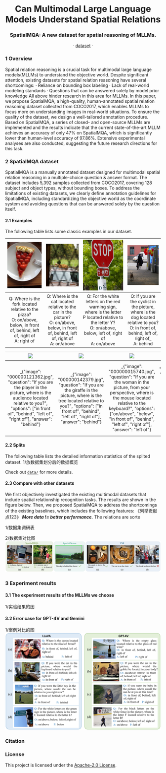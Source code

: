<br />
<p align="center">
  <h1 align="center">Can Multimodal Large Language Models Understand Spatial Relations</h1>
  <h3 align="center">SpatialMQA: A new dataset for spatial reasoning of MLLMs.</h3>
  
  <p align="center">  
<!--     <a href="https://arxiv.org/abs/2205.00363">arxiv</a> -->
    ·
    <a href="https://github.com/ziyan-xiaoyu/SpatialMQA/master/Dataset">dataset</a>
    ·
<!--     <a href="https://paperswithcode.com/sota/visual-reasoning-on-vsr">benchmark</a> -->
    
  </p>
</p>


### 1 Overview

Spatial relation reasoning is a crucial task for multimodal large language models(MLLMs) to understand the objective world. Despite significant attention, existing datasets for spatial relation reasoning have several shortcomings: 
    · Reliance on bounding box labeling
    · Lack of real-world modeling standards
    · Questions that can be answered solely by model prior knowledge
All above hinder research in this area for MLLMs. In this paper, we propose SpatialMQA, a high-quality, human-annotated spatial relation reasoning dataset collected from COCO2017, which enables MLLMs to focus more on understanding images in real-world situations. To ensure the quality of the dataset, we design a well-tailored annotation procedure. Based on SpatialMQA, a series of closed- and open-source MLLMs are implemented and the results indicate that the current state-of-the-art MLLM achieves an accuracy of only 47% on SpatialMQA, which is significantly lower than human-level accuracy of 97.86%. Extensive experimental analyses are also conducted, suggesting the future research directions for this task.

### 2 SpatialMQA dataset
SpatialMQA is a manually annotated dataset designed for multimodal spatial relation reasoning in a multiple-choice question & answer format. The dataset includes 5,392 samples collected from COCO2017, covering 128 subject and object types, without bounding boxes. To address the limitations of existing datasets, we clearly define annotation guidelines for SpatialMQA, including standardizing the objective world as the coordinate system and avoiding questions that can be answered solely by the question itself. 

#### 2.1 Examples
The following table lists some classic examples in our dataset.


![](Examples/000000000933.jpg)  |  ![](Examples/000000006568.jpg) |   ![](Examples/000000057139.jpg) | ![](Examples/000000100633.jpg) 
:-------------------------:|:-------------------------:|:-------------------------:|:-------------------------:
Q: Where is the fork located relative to the pizza?<br>O: on/above, below, in front of, behind, left of, right of<br>A: right of  |  Q: Where is the cat located relative to the car in the picture?<br>O: on/above, below, in front of, behind, left of, right of<br>A: on/above | Q: For the white letters on the red warning sign, where is the letter P located relative to the letter Y?<br>O: on/above, below, left of, right of<br>A: on/above | Q: If you are the cyclist in the picture, where is the dog located relative to you?<br>O: in front of, behind, left of, right of_<br>A: behind



![](http://images.cocodataset.org/train2017/000000119360.jpg)  |  ![](http://images.cocodataset.org/train2017/000000080336.jpg) |   ![](http://images.cocodataset.org/train2017/000000261511.jpg) | ![](http://images.cocodataset.org/train2017/000000057550.jpg) 
:-------------------------:|:-------------------------:|:-------------------------:|:-------------------------:
_{"image": "000000121362.jpg", "question": "If you are the player in the picture, where is the audience located relative to you?", "options": ["in front of", "behind", "left of", "right of"], "answer": "behind"}   |  _{"image": "000000142379.jpg", "question": "If you are the giraffe in the picture, where is the tree located relative to you?", "options": ["in front of", "behind", "left of", "right of"], "answer": "behind"} | _{"image": "000000015740.jpg", "question": "If you are the woman in the picture, from your perspective, where is the mouse located relative to the keyboard?", "options": ["on/above", "below", "in front of", "behind", "left of", "right of"], "answer": "left of"} | _{"image": "000000005255.jpg", "question": "If you are the pilot of the plane in the middle of the picture, from your perspective, where are the two boys sitting on the ground located relative to you?", "options": ["in front of", "behind", "left of", "right of"], "answer": "behind"}

#### 2.2 Splits
The following table lists the detailed information statistics of the splited dataset.
1/放数据集划分后的数据概览


Check out [`data/`](https://github.com/ziyan-xiaoyu/SpatialMQA/Dataset) for more details.



#### 2.3 Compare with other datasets
We first objectively investigated the existing multimodal datasets that include spatial relationship recognition tasks. The results are shown in the figure below. Then, we proposed SpatialMQA to address the shortcomings of the existing baselines, which includes the following features:
《列举贡献点123》
**_More data != better performance._** The relations are sorte

1/数据集调研表

2/数据集对比图
![](Comparison/compare.jpg)


### 3 Experiment results
#### 3.1 The experiment results of the MLLMs we choose

1/实验结果的图


#### 3.2 Error case for GPT-4V and Gemini

1/案例对比的图
![](Results/error_case.jpg)


### Citation


### License
This project is licensed under the [Apache-2.0 License](https://github.com/ziyan-xiaoyu/SpatialMQA/master/LICENSE).
